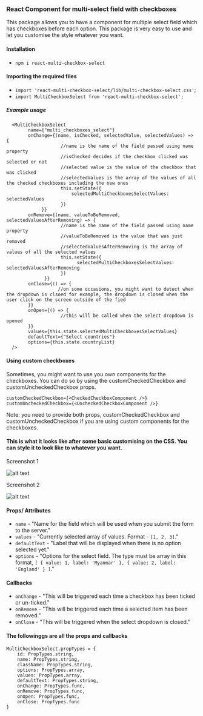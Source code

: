 ### React Component for multi-select field with checkboxes

This package allows you to have a component for multiple select field which has checkboxes before each option. This package is very easy to use and let you customise the style whatever you want.

#### Installation
- `npm i react-multi-checkbox-select`

#### Importing the required files
- `import 'react-multi-checkbox-select/lib/multi-checkbox-select.css'`;
- `import MultiCheckboxSelect from 'react-multi-checkbox-select';`

##### Example usage

      <MultiCheckboxSelect
            name={"multi_checkboxes_select"}
            onChange={(name, isChecked, selectedValue, selectedValues) => {     
                        //name is the name of the field passed using name property
                        //isChecked decides if the checkbox clicked was selected or not
                        //selected value is the value of the checkbox that was clicked
                        //selectedValues is the array of the values of all the checked checkboxes including the new ones
                        this.setState({
                            selectedMultiCheckboxesSelectValues: selectedValues
                        })
                 }}
            onRemove={(name, valueToBeRemoved, selectedValuesAfterRemoving) => {
                        //name is the name of the field passed using name property
                        //valueToBeRemoved is the value that was just removed
                        //selectedValuesAfterRemoving is the array of values of all the selected values
                        this.setState({
                              selectedMultiCheckboxesSelectValues: selectedValuesAfterRemoving
                        })
                  }}
            onClose={() => {
                       //on some occasions, you might want to detect when the dropdown is clsoed for example, the dropdown is closed when the user click on the screen outside of the fied
            }}
            onOpen={() => {
                        //this will be called when the select dropdown is opened
            }}
            values={this.state.selectedMultiCheckboxesSelectValues}
            defaultText={"Select countries"}
            options={this.state.countryList}
      />
      
#### Using custom checkboxes

Sometimes, you might want to  use you own components for the checkboxes. You can do so by using the customCheckedCheckbox and customUncheckedCheckbox props.

    customCheckedCheckbox={<CheckedCheckboxComponent />}
    customUncheckedCheckbox={<UncheckedCheckboxComponent />}
    
Note: you need to provide both props, customCheckedCheckbox and customUncheckedCheckbox if you are using custom components for the checkboxes.


      
#### This is what it looks like after some basic customising on the CSS. You can style it to look like to whatever you want.
Screenshot 1

![alt text](https://i.ibb.co/xMP23gD/select-1.jpg)

Screenshot 2

![alt text](https://i.ibb.co/59X6ZSc/select-2.jpg)    
      
#### Props/ Attributes

- `name` - "Name for the field which will be used when you submit the form to the server."
- `values` - "Currently selected array of values. Format - `[1, 2, 3]`."
- `defaultText` - "Label that will be displayed when there is no option selected yet."
- `options` - "Options for the select field. The type must be array in this format, `[ { value: 1, label: 'Myanmar' }, { value: 2, label: 'England' } ]`."


#### Callbacks
- `onChange` - "This will be triggered each time a checkbox has been ticked or un-ticked."
- `onRemove` - "This will be triggered each time a selected item has been removed."
- `onClose` - "This will be triggered when the select dropdown is closed."

#### The followinggs are all the props and callbacks

    MultiCheckboxSelect.propTypes = {
        id: PropTypes.string,
        name: PropTypes.string,
        className: PropTypes.string,
        options: PropTypes.array,
        values: PropTypes.array,
        defaultText: PropTypes.string,
        onChange: PropTypes.func,
        onRemove: PropTypes.func,
        onOpen: PropTypes.func,
        onClose: PropTypes.func
    }
